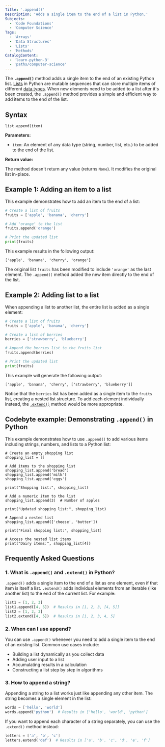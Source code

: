 ```yaml
---
Title: '.append()'
Description: 'Adds a single item to the end of a list in Python.'
Subjects:
  - 'Code Foundations'
  - 'Computer Science'
Tags:
  - 'Arrays'
  - 'Data Structures'
  - 'Lists'
  - 'Methods'
CatalogContent:
  - 'learn-python-3'
  - 'paths/computer-science'
---
```


The **`.append()`** method adds a single item to the end of an existing Python list. [Lists](https://www.codecademy.com/resources/docs/python/lists) in Python are mutable sequences that can store multiple items of different [data types](https://www.codecademy.com/resources/docs/python/data-types). When new elements need to be added to a list after it's been created, the `.append()` method provides a simple and efficient way to add items to the end of the list.

## Syntax

```pseudo
list.append(item)
```

**Parameters:**

- `item`: An element of any data type (string, number, list, etc.) to be added to the end of the list.

**Return value:**

The method doesn't return any value (returns `None`). It modifies the original list in-place.

## Example 1: Adding an item to a list

This example demonstrates how to add an item to the end of a list:

```py
# Create a list of fruits
fruits = ['apple', 'banana', 'cherry']

# Add 'orange' to the list
fruits.append('orange')

# Print the updated list
print(fruits)
```

This example results in the following output:

```shell
['apple', 'banana', 'cherry', 'orange']
```

The original list `fruits` has been modified to include `'orange'` as the last element. The `.append()` method added the new item directly to the end of the list.

## Example 2: Adding list to a list

When appending a list to another list, the entire list is added as a single element:

```py
# Create a list of fruits
fruits = ['apple', 'banana', 'cherry']

# Create a list of berries
berries = ['strawberry', 'blueberry']

# Append the berries list to the fruits list
fruits.append(berries)

# Print the updated list
print(fruits)
```

This example will generate the following output:

```shell
['apple', 'banana', 'cherry', ['strawberry', 'blueberry']]
```

Notice that the `berries` list has been added as a single item to the `fruits` list, creating a nested list structure. To add each element individually instead, the [`.extend()`](https://www.codecademy.com/resources/docs/python/lists/extend) method would be more appropriate.

## Codebyte example: Demonstrating `.append()` in Python

This example demonstrates how to use `.append()` to add various items including strings, numbers, and lists to a Python list:

```codebyte/python
# Create an empty shopping list
shopping_list = []

# Add items to the shopping list
shopping_list.append('bread')
shopping_list.append('milk')
shopping_list.append('eggs')

print("Shopping list:", shopping_list)

# Add a numeric item to the list
shopping_list.append(3)  # Number of apples

print("Updated shopping list:", shopping_list)

# Append a nested list
shopping_list.append(['cheese', 'butter'])

print("Final shopping list:", shopping_list)

# Access the nested list items
print("Dairy items:", shopping_list[4])
```

## Frequently Asked Questions

### 1. What is `.append()` and `.extend()` in Python?

`.append()` adds a single item to the end of a list as one element, even if that item is itself a list. `.extend()` adds individual elements from an iterable (like another list) to the end of the current list. For example:

```py
list1 = [1, 2, 3]
list1.append([4, 5])  # Results in [1, 2, 3, [4, 5]]
list2 = [1, 2, 3]
list2.extend([4, 5])  # Results in [1, 2, 3, 4, 5]
```

### 2. When can I use append?

You can use `.append()` whenever you need to add a single item to the end of an existing list. Common use cases include:

- Building a list dynamically as you collect data
- Adding user input to a list
- Accumulating results in a calculation
- Constructing a list step by step in algorithms

### 3. How to append a string?

Appending a string to a list works just like appending any other item. The string becomes a single element in the list:

```py
words = ['hello', 'world']
words.append('python')  # Results in ['hello', 'world', 'python']
```

If you want to append each character of a string separately, you can use the `.extend()` method instead:

```py
letters = ['a', 'b', 'c']
letters.extend('def')  # Results in ['a', 'b', 'c', 'd', 'e', 'f']
```
